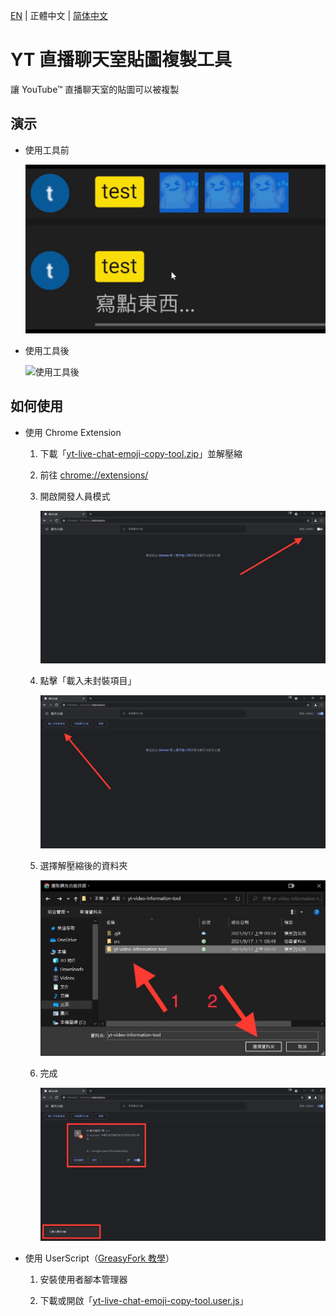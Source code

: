 [EN](./README.md) | 正體中文 | [简体中文](./README_CN.md)

# YT 直播聊天室貼圖複製工具

讓 YouTube™ 直播聊天室的貼圖可以被複製

## 演示

* 使用工具前

    ![使用工具前](./src/demo/off.gif)

* 使用工具後

    ![使用工具後](./src/demo/on.gif)

## 如何使用

* 使用 Chrome Extension

    1. 下載「[yt-live-chat-emoji-copy-tool.zip](./yt-live-chat-emoji-copy-tool.zip?raw=1)」並解壓縮

    1. 前往 [chrome://extensions/](chrome://extensions/)

    1. 開啟開發人員模式

        ![開啟開發人員模式](./src/tutorial/1.jpg)

    1. 點擊「載入未封裝項目」

        ![點擊「載入未封裝項目」](./src/tutorial/2.jpg)

    1. 選擇解壓縮後的資料夾

        ![選擇解壓縮後的資料夾](./src/tutorial/3.jpg)

    1. 完成

        ![完成](./src/tutorial/4.jpg)

* 使用 UserScript（[GreasyFork 教學](https://greasyfork.org/zh-TW)）

    1. 安裝使用者腳本管理器

    1. 下載或開啟「[yt-live-chat-emoji-copy-tool.user.js](https://greasyfork.org/zh-TW/scripts/447599)」

